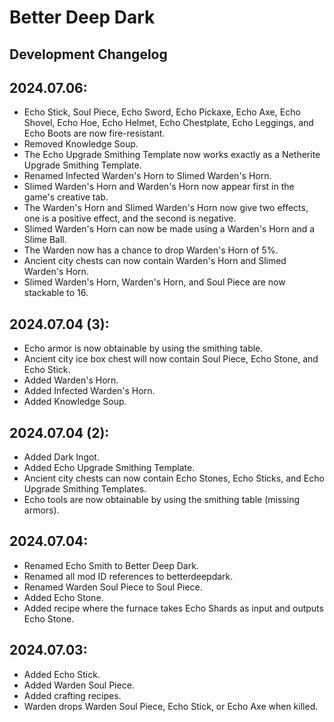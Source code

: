 # Better Deep Dark
## Development Changelog

## 2024.07.06:
- Echo Stick, Soul Piece, Echo Sword, Echo Pickaxe, Echo Axe, Echo Shovel, Echo Hoe, Echo Helmet, Echo Chestplate, Echo Leggings, and Echo Boots are now fire-resistant.
- Removed Knowledge Soup.
- The Echo Upgrade Smithing Template now works exactly as a Netherite Upgrade Smithing Template.
- Renamed Infected Warden's Horn to Slimed Warden's Horn.
- Slimed Warden's Horn and Warden's Horn now appear first in the game's creative tab.
- The Warden's Horn and Slimed Warden's Horn now give two effects, one is a positive effect, and the second is negative.
- Slimed Warden's Horn can now be made using a Warden's Horn and a Slime Ball.
- The Warden now has a chance to drop Warden's Horn of 5%.
- Ancient city chests can now contain Warden's Horn and Slimed Warden's Horn.
- Slimed Warden's Horn, Warden's Horn, and Soul Piece are now stackable to 16.

## 2024.07.04 (3):
- Echo armor is now obtainable by using the smithing table.
- Ancient city ice box chest will now contain Soul Piece, Echo Stone, and Echo Stick.
- Added Warden's Horn.
- Added Infected Warden's Horn.
- Added Knowledge Soup.

## 2024.07.04 (2):
- Added Dark Ingot.
- Added Echo Upgrade Smithing Template.
- Ancient city chests can now contain Echo Stones, Echo Sticks, and Echo Upgrade Smithing Templates.
- Echo tools are now obtainable by using the smithing table (missing armors).

## 2024.07.04:
- Renamed Echo Smith to Better Deep Dark.
- Renamed all mod ID references to betterdeepdark.
- Renamed Warden Soul Piece to Soul Piece.
- Added Echo Stone.
- Added recipe where the furnace takes Echo Shards as input and outputs Echo Stone.

## 2024.07.03:
- Added Echo Stick.
- Added Warden Soul Piece.
- Added crafting recipes.
- Warden drops Warden Soul Piece, Echo Stick, or Echo Axe when killed.
